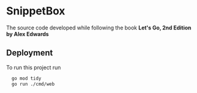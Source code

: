 # SnippetBox

The source code developed while following the book **Let's Go, 2nd Edition by Alex Edwards**

## Deployment

To run this project run

```bash
  go mod tidy
  go run ./cmd/web
```